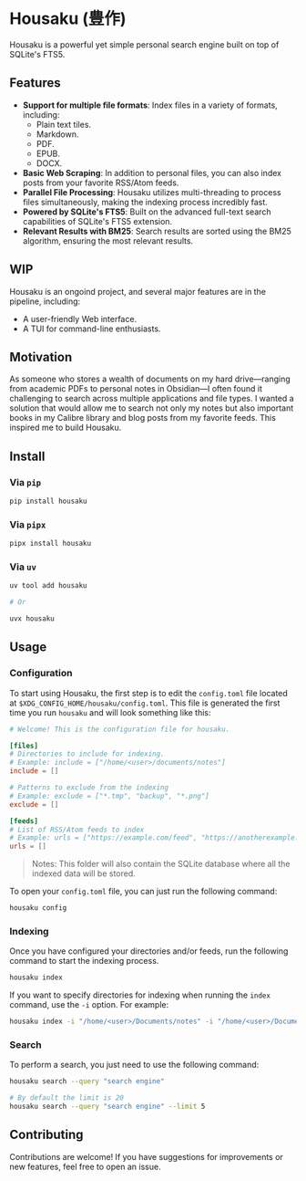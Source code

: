 # Housaku (豊作)

Housaku is a powerful yet simple personal search engine built on top of SQLite's FTS5.

## Features

- **Support for multiple file formats**: Index files in a variety of formats, including:
  - Plain text tiles.
  - Markdown.
  - PDF.
  - EPUB.
  - DOCX.
- **Basic Web Scraping**: In addition to personal files, you can also index posts from your favorite RSS/Atom feeds.
- **Parallel File Processing**: Housaku utilizes multi-threading to process files simultaneously, making the indexing process incredibly fast.
- **Powered by SQLite's FTS5**: Built on the advanced full-text search capabilities of SQLite's FTS5 extension.
- **Relevant Results with BM25**: Search results are sorted using the BM25 algorithm, ensuring the most relevant results.

## WIP

Housaku is an ongoind project, and several major features are in the pipeline, including:

- A user-friendly Web interface.
- A TUI for command-line enthusiasts.

## Motivation

As someone who stores a wealth of documents on my hard drive—ranging from academic PDFs to personal notes in Obsidian—I often found it challenging to search across multiple applications and file types. I wanted a solution that would allow me to search not only my notes but also important books in my Calibre library and blog posts from my favorite feeds. This inspired me to build Housaku.

## Install

### Via `pip`

```bash
pip install housaku
```

### Via `pipx`

```bash
pipx install housaku
```

### Via `uv`

```bash
uv tool add housaku

# Or

uvx housaku
```

## Usage

### Configuration

To start using Housaku, the first step is to edit the `config.toml` file located at `$XDG_CONFIG_HOME/housaku/config.toml`. This file is generated the first time you run `housaku` and will look something like this:

```toml
# Welcome! This is the configuration file for housaku.

[files]
# Directories to include for indexing.
# Example: include = ["/home/<user>/documents/notes"]
include = []

# Patterns to exclude from the indexing
# Example: exclude = ["*.tmp", "backup", "*.png"]
exclude = []

[feeds]
# List of RSS/Atom feeds to index
# Example: urls = ["https://example.com/feed", "https://anotherexample.com/rss"]
urls = []
```

> Notes: This folder will also contain the SQLite database where all the indexed data will be stored.

To open your `config.toml` file, you can just run the following command:

```bash
housaku config
```

### Indexing

Once you have configured your directories and/or feeds, run the following command to start the indexing process.

```bash
housaku index
```

If you want to specify directories for indexing when running the `index` command, use the `-i` option. For example:

```bash
housaku index -i "/home/<user>/Documents/notes" -i "/home/<user>/Documents/vault/"
```

### Search

To perform a search, you just need to use the following command:

```bash
housaku search --query "search engine"

# By default the limit is 20
housaku search --query "search engine" --limit 5
```

## Contributing

Contributions are welcome! If you have suggestions for improvements or new features, feel free to open an issue.
